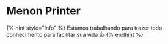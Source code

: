 # Menon Printer

{% hint style="info" %}
Estamos trabalhando para trazer todo conhecimento para facilitar sua vida 👍
{% endhint %}
